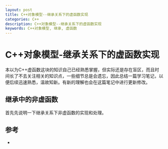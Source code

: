 ```yaml
---
layout: post
title: C++对象模型--继承关系下的虚函数实现
categories: C++
description: C++对象模型--继承关系下的虚函数实现
keywords: C++对象模型, 继承, 虚函数
---
```


# C++对象模型-继承关系下的虚函数实现

本以为C++虚函数这块的知识自己已经熟悉掌握，但实际还是存在盲区，而且时间长了不去关注相关的知识点，一些细节总是会遗忘，因此总结一篇学习笔记，以便后续迅速熟悉，温故知新。有新的理解也会在这篇笔记中进行更新修改。



## 继承中的非虚函数

首先先说明一下继承关系下非虚函数的实现和处理。












## 参考

- 